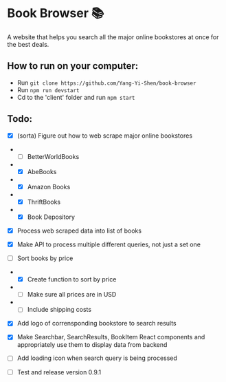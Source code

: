 # Book Browser 📚

A website that helps you search all the major online bookstores at once for the best deals.

## How to run on your computer:

- Run ```git clone https://github.com/Yang-Yi-Shen/book-browser```
- Run ```npm run devstart```
- Cd to the 'client' folder and run ```npm start```

## Todo:

- [x] (sorta) Figure out how to web scrape major online bookstores
- - [ ] BetterWorldBooks
- - [x] AbeBooks
- - [x] Amazon Books
- - [x] ThriftBooks
- - [x] Book Depository

- [x] Process web scraped data into list of books

- [x] Make API to process multiple different queries, not just a set one

- [ ] Sort books by price
- - [x] Create function to sort by price
- - [ ] Make sure all prices are in USD
- - [ ] Include shipping costs

- [x] Add logo of corrensponding bookstore to search results

- [x] Make Searchbar, SearchResults, BookItem React components and appropriately use them to display data from backend

- [ ] Add loading icon when search query is being processed

- [ ] Test and release version 0.9.1
